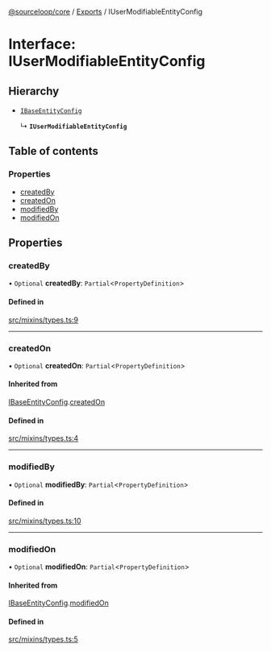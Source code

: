 [@sourceloop/core](../README.md) / [Exports](../modules.md) / IUserModifiableEntityConfig

# Interface: IUserModifiableEntityConfig

## Hierarchy

- [`IBaseEntityConfig`](IBaseEntityConfig.md)

  ↳ **`IUserModifiableEntityConfig`**

## Table of contents

### Properties

- [createdBy](IUserModifiableEntityConfig.md#createdby)
- [createdOn](IUserModifiableEntityConfig.md#createdon)
- [modifiedBy](IUserModifiableEntityConfig.md#modifiedby)
- [modifiedOn](IUserModifiableEntityConfig.md#modifiedon)

## Properties

### createdBy

• `Optional` **createdBy**: `Partial`<`PropertyDefinition`\>

#### Defined in

[src/mixins/types.ts:9](https://github.com/codeweb05/repo1/blob/a4cf318/packages/core/src/mixins/types.ts#L9)

___

### createdOn

• `Optional` **createdOn**: `Partial`<`PropertyDefinition`\>

#### Inherited from

[IBaseEntityConfig](IBaseEntityConfig.md).[createdOn](IBaseEntityConfig.md#createdon)

#### Defined in

[src/mixins/types.ts:4](https://github.com/codeweb05/repo1/blob/a4cf318/packages/core/src/mixins/types.ts#L4)

___

### modifiedBy

• `Optional` **modifiedBy**: `Partial`<`PropertyDefinition`\>

#### Defined in

[src/mixins/types.ts:10](https://github.com/codeweb05/repo1/blob/a4cf318/packages/core/src/mixins/types.ts#L10)

___

### modifiedOn

• `Optional` **modifiedOn**: `Partial`<`PropertyDefinition`\>

#### Inherited from

[IBaseEntityConfig](IBaseEntityConfig.md).[modifiedOn](IBaseEntityConfig.md#modifiedon)

#### Defined in

[src/mixins/types.ts:5](https://github.com/codeweb05/repo1/blob/a4cf318/packages/core/src/mixins/types.ts#L5)
